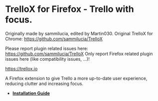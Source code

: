 # TrelloX for Firefox - Trello with focus.

Originally made by sammilucia, edited by Martin030.
Original TrelloX for Chrome: https://github.com/sammilucia/TrelloX

Please report plugin related issues here: https://github.com/sammilucia/TrelloX
Only report Firefox related plugin issues here (like compatibility issues, ...)!

https://trellox.io

A Firefox extension to give Trello a more up-to-date user experience, reducing clutter and increasing focus.

* [**Installation Guide**](https://github.com/ItsMartin030/TrelloX-for-Firefox/wiki/Installation)
